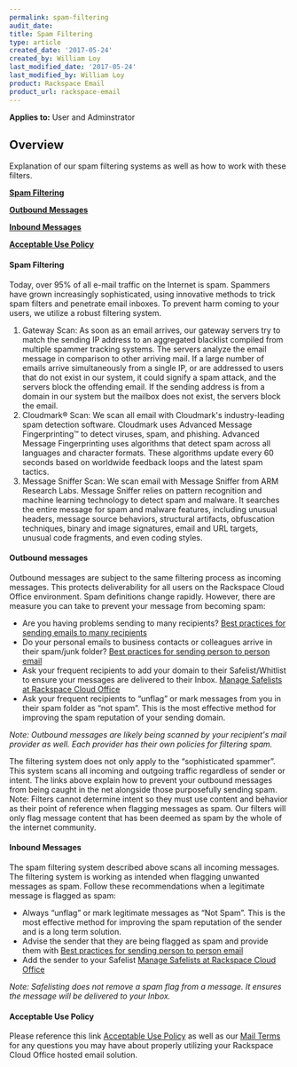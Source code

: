 ```yaml
---
permalink: spam-filtering
audit_date:
title: Spam Filtering
type: article
created_date: '2017-05-24'
created_by: William Loy
last_modified_date: '2017-05-24'
last_modified_by: William Loy
product: Rackspace Email
product_url: rackspace-email
---
```

**Applies to:** User and Adminstrator


## Overview
Explanation of our spam filtering systems as well as how to work with these filters.

[**Spam Filtering**](#spam-filtering)

[**Outbound Messages**](#outbound-messages)

[**Inbound Messages**](#inbound-messages)

[**Acceptable Use Policy**](#acceptable-use-policy)




#### Spam Filtering
Today, over 95% of all e-mail traffic on the Internet is spam. Spammers have grown increasingly sophisticated, using innovative methods to trick spam filters and penetrate email inboxes. To prevent harm coming to your users, we utilize a robust filtering system.


1.	Gateway Scan: As soon as an email arrives, our gateway servers try to match the sending IP address to an aggregated blacklist compiled from multiple spammer tracking systems. The servers analyze the email message in comparison to other arriving mail. If a large number of emails arrive simultaneously from a single IP, or are addressed to users that do not exist in our system, it could signify a spam attack, and the servers block the offending email. If the sending address is from a domain in our system but the mailbox does not exist, the servers block the email.
2.	Cloudmark® Scan: We scan all email with Cloudmark's industry-leading spam detection software. Cloudmark uses Advanced Message Fingerprinting™ to detect viruses, spam, and phishing. Advanced Message Fingerprinting uses algorithms that detect spam across all languages and character formats. These algorithms update every 60 seconds based on worldwide feedback loops and the latest spam tactics.
3.	Message Sniffer Scan: We scan email with Message Sniffer from ARM Research Labs. Message Sniffer relies on pattern recognition and machine learning technology to detect spam and malware. It searches the entire message for spam and malware features, including unusual headers, message source behaviors, structural artifacts, obfuscation techniques, binary and image signatures, email and URL targets, unusual code fragments, and even coding styles.


#### Outbound messages
Outbound messages are subject to the same filtering process as incoming messages. This protects deliverability for all users on the Rackspace Cloud Office environment.
Spam definitions change rapidly. However, there are measure you can take to prevent your message from becoming spam:

- Are you having problems sending to many recipients? [Best practices for sending emails to many recipients](/how-to/best-practices-for-sending-emails-to-many-recipients/)
- Do your personal emails to business contacts or colleagues arrive in their spam/junk folder? [Best practices for sending person to person email](/how-to/best-practices-for-sending-person-to-person-email/)
- Ask your frequent recipients to add your domain to their Safelist/Whitlist to ensure your messages are delivered to their Inbox. [Manage Safelists at Rackspace Cloud Office](/how-to/spam-preferences-safe-lists-and-black-list-in-rackspace-email/#manage-safelists)
- Ask your frequent recipients to “unflag” or mark messages from you in their spam folder as “not spam”. This is the most effective method for improving the spam reputation of your sending domain.

*Note: Outbound messages are likely being scanned by your recipient's mail provider as well. Each provider has their own policies for filtering spam.*

The filtering system does not only apply to the “sophisticated spammer”. This system scans all incoming and outgoing traffic regardless of sender or intent. The links above explain how to prevent your outbound messages from being caught in the net alongside those purposefully sending spam.
Note: Filters cannot determine intent so they must use content and behavior as their point of reference when flagging messages as spam. Our filters will only flag message content that has been deemed as spam by the whole of the internet community.


#### Inbound Messages
The spam filtering system described above scans all incoming messages. The filtering system is working as intended when flagging unwanted messages as spam.  Follow these recommendations when a legitimate message is flagged as spam:

- Always “unflag” or mark legitimate messages  as “Not Spam”. This is the most effective method for improving the spam reputation of the sender and is a long term solution.
- Advise the sender that they are being flagged as spam and provide them with [Best practices for sending person to person email](/how-to/best-practices-for-sending-person-to-person-email/)
- Add the sender to your Safelist [Manage Safelists at Rackspace Cloud Office](/how-to/spam-preferences-safe-lists-and-black-list-in-rackspace-email/#manage-safelists)

*Note: Safelisting does not remove a spam flag from a message. It ensures the message will be delivered to your Inbox.*

#### Acceptable Use Policy
Please reference this link [Acceptable Use Policy](https://www.rackspace.com/information/legal/aup?_ga=2.75345873.298003222.1495221511-62538955.1439921553) as well as our [Mail Terms](https://www.rackspace.com/information/legal/aup?_ga=2.75345873.298003222.1495221511-62538955.1439921553) for any questions you may have about properly utilizing your Rackspace Cloud Office hosted email solution.
